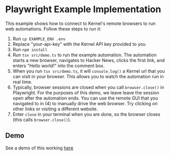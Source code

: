 # Playwright Example Implementation

This example shows how to connect to Kernel's remote browsers to run web automations. Follow these steps to run it:

1. Run `cp EXAMPLE_ENV .env`
2. Replace "your-api-key" with the Kernel API key provided to you
3. Run `npm install`
3. Run `tsx src/demo.ts` to run the example automation. The automation starts a new browser, navigates to Hacker News, clicks the first link, and enters "Hello world!" into the comment box.
4. When you run `tsx src/demo.ts`, it will `console.log()` a Kernel url that you can visit in your browser. This allows you to watch the automation run in real time.
5. Typically, browser sessions are closed when you call `browser.close()` in Playwright. For the purposes of this demo, we leave leave the session open after the automation ends. You can use the remote GUI that you navigated to in (4) to manually drive the web browser. Try clicking on other links or visiting a different website.
7. Enter `close` in your terminal when you are done, so the browser closes (this calls `browser.close()`).

## Demo
See a demo of this working [here](https://screen.studio/share/xVNPJsdM)
